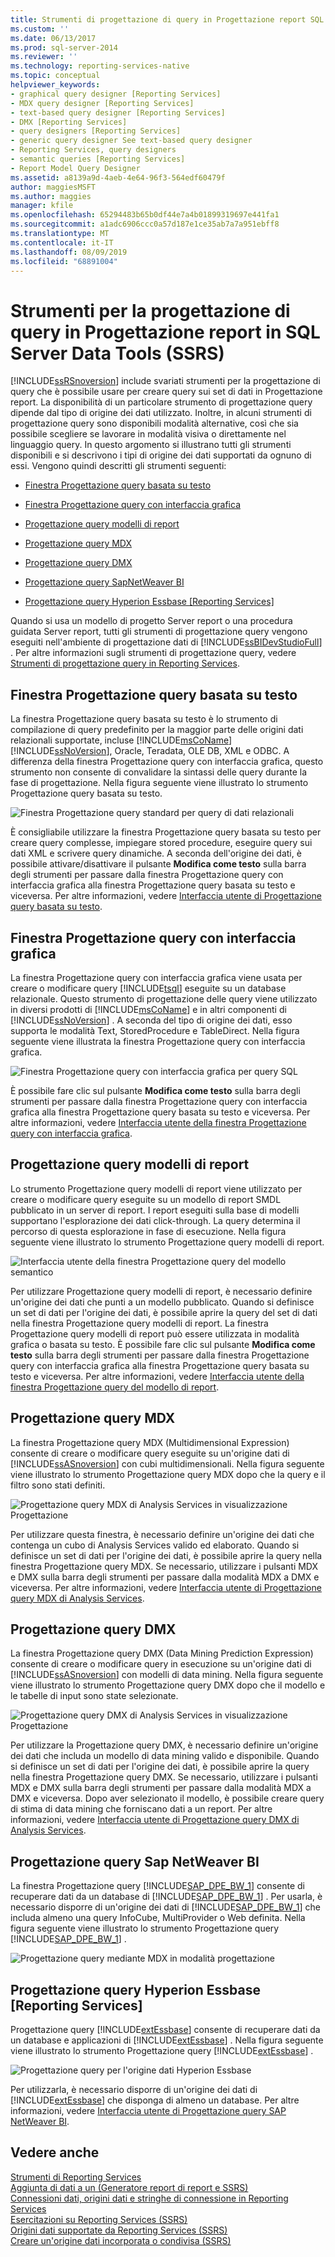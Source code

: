 ```yaml
---
title: Strumenti di progettazione di query in Progettazione report SQL Server Data Tools (SSRS) | Microsoft Docs
ms.custom: ''
ms.date: 06/13/2017
ms.prod: sql-server-2014
ms.reviewer: ''
ms.technology: reporting-services-native
ms.topic: conceptual
helpviewer_keywords:
- graphical query designer [Reporting Services]
- MDX query designer [Reporting Services]
- text-based query designer [Reporting Services]
- DMX [Reporting Services]
- query designers [Reporting Services]
- generic query designer See text-based query designer
- Reporting Services, query designers
- semantic queries [Reporting Services]
- Report Model Query Designer
ms.assetid: a8139a9d-4aeb-4e64-96f3-564edf60479f
author: maggiesMSFT
ms.author: maggies
manager: kfile
ms.openlocfilehash: 65294483b65b0df44e7a4b01899319697e441fa1
ms.sourcegitcommit: a1adc6906ccc0a57d187e1ce35ab7a7a951ebff8
ms.translationtype: MT
ms.contentlocale: it-IT
ms.lasthandoff: 08/09/2019
ms.locfileid: "68891004"
---
```

# <a name="query-design-tools-in-report-designer-sql-server-data-tools-ssrs"></a>Strumenti per la progettazione di query in Progettazione report in SQL Server Data Tools (SSRS)
  [!INCLUDE[ssRSnoversion](../../includes/ssrsnoversion-md.md)] include svariati strumenti per la progettazione di query che è possibile usare per creare query sui set di dati in Progettazione report. La disponibilità di un particolare strumento di progettazione query dipende dal tipo di origine dei dati utilizzato. Inoltre, in alcuni strumenti di progettazione query sono disponibili modalità alternative, così che sia possibile scegliere se lavorare in modalità visiva o direttamente nel linguaggio query. In questo argomento si illustrano tutti gli strumenti disponibili e si descrivono i tipi di origine dei dati supportati da ognuno di essi. Vengono quindi descritti gli strumenti seguenti:  
  
-   [Finestra Progettazione query basata su testo](#Textbased)  
  
-   [Finestra Progettazione query con interfaccia grafica](#Graphical)  
  
-   [Progettazione query modelli di report](#Model)  
  
-   [Progettazione query MDX](#MDX)  
  
-   [Progettazione query DMX](#DMX)  
  
-   [Progettazione query SapNetWeaver BI](#SAPBW)  
  
-   [Progettazione query Hyperion Essbase [Reporting Services]](#Hyperion)  
  
 Quando si usa un modello di progetto Server report o una procedura guidata Server report, tutti gli strumenti di progettazione query vengono eseguiti nell'ambiente di progettazione dati di [!INCLUDE[ssBIDevStudioFull](../../includes/ssbidevstudiofull-md.md)] . Per altre informazioni sugli strumenti di progettazione query, vedere [Strumenti di progettazione query in Reporting Services](../reporting-services-query-designers.md).  
  
##  <a name="Textbased"></a> Finestra Progettazione query basata su testo  
 La finestra Progettazione query basata su testo è lo strumento di compilazione di query predefinito per la maggior parte delle origini dati relazionali supportate, incluse [!INCLUDE[msCoName](../../../includes/msconame-md.md)] [!INCLUDE[ssNoVersion](../../../includes/ssnoversion-md.md)], Oracle, Teradata, OLE DB, XML e ODBC. A differenza della finestra Progettazione query con interfaccia grafica, questo strumento non consente di convalidare la sintassi delle query durante la fase di progettazione. Nella figura seguente viene illustrato lo strumento Progettazione query basata su testo.  
  
 ![Finestra Progettazione query standard per query di dati relazionali](https://docs.microsoft.com/analysis-services/analysis-services/media/rsqd-dsaw-sql-generic.gif "Finestra Progettazione query standard per query di dati relazionali")  
  
 È consigliabile utilizzare la finestra Progettazione query basata su testo per creare query complesse, impiegare stored procedure, eseguire query sui dati XML e scrivere query dinamiche. A seconda dell'origine dei dati, è possibile attivare/disattivare il pulsante **Modifica come testo** sulla barra degli strumenti per passare dalla finestra Progettazione query con interfaccia grafica alla finestra Progettazione query basata su testo e viceversa. Per altre informazioni, vedere [Interfaccia utente di Progettazione query basata su testo](../text-based-query-designer-user-interface.md).  
  
##  <a name="Graphical"></a> Finestra Progettazione query con interfaccia grafica  
 La finestra Progettazione query con interfaccia grafica viene usata per creare o modificare query [!INCLUDE[tsql](../../includes/tsql-md.md)] eseguite su un database relazionale. Questo strumento di progettazione delle query viene utilizzato in diversi prodotti di [!INCLUDE[msCoName](../../../includes/msconame-md.md)] e in altri componenti di [!INCLUDE[ssNoVersion](../../../includes/ssnoversion-md.md)] . A seconda del tipo di origine dei dati, esso supporta le modalità Text, StoredProcedure e TableDirect. Nella figura seguente viene illustrata la finestra Progettazione query con interfaccia grafica.  
  
 ![Finestra Progettazione query con interfaccia grafica per query SQL](../media/rsqd-dsaw-sql.gif "Finestra Progettazione query con interfaccia grafica per query SQL")  
  
 È possibile fare clic sul pulsante **Modifica come testo** sulla barra degli strumenti per passare dalla finestra Progettazione query con interfaccia grafica alla finestra Progettazione query basata su testo e viceversa. Per altre informazioni, vedere [Interfaccia utente della finestra Progettazione query con interfaccia grafica](graphical-query-designer-user-interface.md).  
  
##  <a name="Model"></a> Progettazione query modelli di report  
 Lo strumento Progettazione query modelli di report viene utilizzato per creare o modificare query eseguite su un modello di report SMDL pubblicato in un server di report. I report eseguiti sulla base di modelli supportano l'esplorazione dei dati click-through. La query determina il percorso di questa esplorazione in fase di esecuzione. Nella figura seguente viene illustrato lo strumento Progettazione query modelli di report.  
  
 ![Interfaccia utente della finestra Progettazione query del modello semantico](../media/rsqd-dsawmodel-smql.gif "Interfaccia utente della finestra Progettazione query del modello semantico")  
  
 Per utilizzare Progettazione query modelli di report, è necessario definire un'origine dei dati che punti a un modello pubblicato. Quando si definisce un set di dati per l'origine dei dati, è possibile aprire la query del set di dati nella finestra Progettazione query modelli di report. La finestra Progettazione query modelli di report può essere utilizzata in modalità grafica o basata su testo. È possibile fare clic sul pulsante **Modifica come testo** sulla barra degli strumenti per passare dalla finestra Progettazione query con interfaccia grafica alla finestra Progettazione query basata su testo e viceversa. Per altre informazioni, vedere [Interfaccia utente della finestra Progettazione query del modello di report](report-model-query-designer-user-interface.md).  
  
##  <a name="MDX"></a> Progettazione query MDX  
 La finestra Progettazione query MDX (Multidimensional Expression) consente di creare o modificare query eseguite su un'origine dati di [!INCLUDE[ssASnoversion](../../../includes/ssasnoversion-md.md)] con cubi multidimensionali. Nella figura seguente viene illustrato lo strumento Progettazione query MDX dopo che la query e il filtro sono stati definiti.  
  
 ![Progettazione query MDX di Analysis Services in visualizzazione Progettazione](https://docs.microsoft.com/analysis-services/analysis-services/media/rsqd-dsawas-mdx-designmode.gif "Progettazione query MDX di Analysis Services in visualizzazione Progettazione")  
  
 Per utilizzare questa finestra, è necessario definire un'origine dei dati che contenga un cubo di Analysis Services valido ed elaborato. Quando si definisce un set di dati per l'origine dei dati, è possibile aprire la query nella finestra Progettazione query MDX. Se necessario, utilizzare i pulsanti MDX e DMX sulla barra degli strumenti per passare dalla modalità MDX a DMX e viceversa. Per altre informazioni, vedere [Interfaccia utente di Progettazione query MDX di Analysis Services](analysis-services-mdx-query-designer-user-interface.md).  
  
##  <a name="DMX"></a> Progettazione query DMX  
 La finestra Progettazione query DMX (Data Mining Prediction Expression) consente di creare o modificare query in esecuzione su un'origine dati di [!INCLUDE[ssASnoversion](../../../includes/ssasnoversion-md.md)] con modelli di data mining. Nella figura seguente viene illustrato lo strumento Progettazione query DMX dopo che il modello e le tabelle di input sono state selezionate.  
  
 ![Progettazione query DMX di Analysis Services in visualizzazione Progettazione](../media/rsqd-dsawas-dmx-designmode.gif "Progettazione query DMX di Analysis Services in visualizzazione Progettazione")  
  
 Per utilizzare la Progettazione query DMX, è necessario definire un'origine dei dati che includa un modello di data mining valido e disponibile. Quando si definisce un set di dati per l'origine dei dati, è possibile aprire la query nella finestra Progettazione query DMX. Se necessario, utilizzare i pulsanti MDX e DMX sulla barra degli strumenti per passare dalla modalità MDX a DMX e viceversa. Dopo aver selezionato il modello, è possibile creare query di stima di data mining che forniscano dati a un report. Per altre informazioni, vedere [Interfaccia utente di Progettazione query DMX di Analysis Services](analysis-services-dmx-query-designer-user-interface.md).  
  
##  <a name="SAPBW"></a> Progettazione query Sap NetWeaver BI  
 La finestra Progettazione query [!INCLUDE[SAP_DPE_BW_1](../../../includes/sap-dpe-bw-1-md.md)] consente di recuperare dati da un database di [!INCLUDE[SAP_DPE_BW_1](../../../includes/sap-dpe-bw-1-md.md)] . Per usarla, è necessario disporre di un'origine dei dati di [!INCLUDE[SAP_DPE_BW_1](../../../includes/sap-dpe-bw-1-md.md)] che includa almeno una query InfoCube, MultiProvider o Web definita. Nella figura seguente viene illustrato lo strumento Progettazione query [!INCLUDE[SAP_DPE_BW_1](../../../includes/sap-dpe-bw-1-md.md)] .  
  
 ![Progettazione query mediante MDX in modalità progettazione](../media/rsqd-dssapbw-mdx-designmode.gif "Progettazione query mediante MDX in modalità progettazione")  
  
##  <a name="Hyperion"></a> Progettazione query Hyperion Essbase [Reporting Services]  
 Progettazione query [!INCLUDE[extEssbase](../../../includes/extessbase-md.md)] consente di recuperare dati da un database e applicazioni di [!INCLUDE[extEssbase](../../../includes/extessbase-md.md)] . Nella figura seguente viene illustrato lo strumento Progettazione query [!INCLUDE[extEssbase](../../../includes/extessbase-md.md)] .  
  
 ![Progettazione query per l'origine dati Hyperion Essbase](../media/rsqd-dshyperionessbase-mdx-designmode.gif "Progettazione Query per l'origine dati Hyperion Essbase")  
  
 Per utilizzarla, è necessario disporre di un'origine dei dati di [!INCLUDE[extEssbase](../../../includes/extessbase-md.md)] che disponga di almeno un database. Per altre informazioni, vedere [Interfaccia utente di Progettazione query SAP NetWeaver BI](sap-netweaver-bi-query-designer-user-interface.md).  
  
## <a name="see-also"></a>Vedere anche  
 [Strumenti di Reporting Services](../tools/reporting-services-tools.md)   
 [Aggiunta di dati a un &#40;Generatore report di report e SSRS&#41;](report-datasets-ssrs.md)   
 [Connessioni dati, origini dati e stringhe di connessione in Reporting Services](../data-connections-data-sources-and-connection-strings-in-reporting-services.md)   
 [Esercitazioni su Reporting Services &#40;SSRS&#41;](../reporting-services-tutorials-ssrs.md)   
 [Origini dati supportate da Reporting Services &#40;SSRS&#41;](../create-deploy-and-manage-mobile-and-paginated-reports.md)   
 [Creare un'origine dati incorporata o condivisa &#40;SSRS&#41;](../create-an-embedded-or-shared-data-source-ssrs.md)  
  
  
